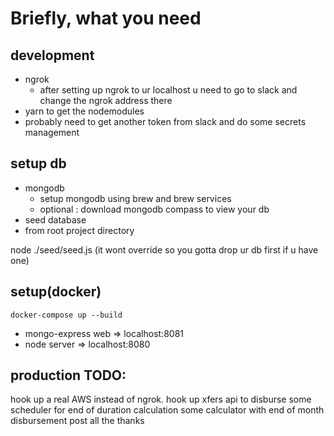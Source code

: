 # Briefly, what you need

## development
- ngrok
  - after setting up ngrok to ur localhost u need to go to slack and change the ngrok address there
- yarn to get the nodemodules
- probably need to get another token from slack and do some secrets management

## setup db
- mongodb
  - setup mongodb using brew and brew services
  - optional : download mongodb compass to view your db
- seed database
- from root project directory

node ./seed/seed.js (it wont override so you gotta drop ur db first if u have one)

## setup(docker)
`docker-compose up --build`

- mongo-express web => localhost:8081
- node server => localhost:8080

## production TODO:

hook up a real AWS instead of ngrok.
hook up xfers api to disburse
some scheduler for end of duration calculation
some calculator with end of month disbursement
post all the thanks
